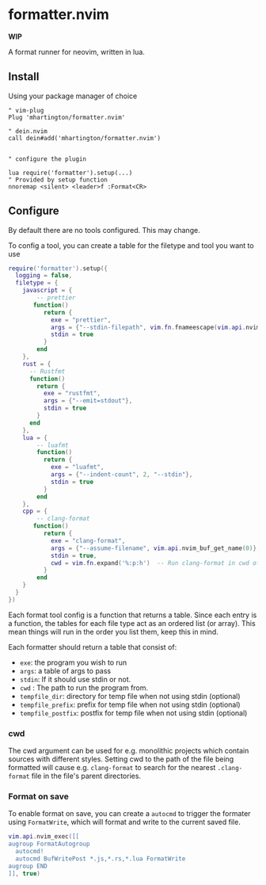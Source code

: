 # formatter.nvim

**WIP**

A format runner for neovim, written in lua.

## Install

Using your package manager of choice

```vim
" vim-plug
Plug 'mhartington/formatter.nvim'

" dein.nvim
call dein#add('mhartington/formatter.nvim')


" configure the plugin

lua require('formatter').setup(...)
" Provided by setup function
nnoremap <silent> <leader>f :Format<CR>
```

## Configure

By default there are no tools configured. This may change.

To config a tool, you can create a table for the filetype and tool you want to use

```lua
require('formatter').setup({
  logging = false,
  filetype = {
    javascript = {
        -- prettier
       function()
          return {
            exe = "prettier",
            args = {"--stdin-filepath", vim.fn.fnameescape(vim.api.nvim_buf_get_name(0)), '--single-quote'},
            stdin = true
          }
        end
    },
    rust = {
      -- Rustfmt
      function()
        return {
          exe = "rustfmt",
          args = {"--emit=stdout"},
          stdin = true
        }
      end
    },
    lua = {
        -- luafmt
        function()
          return {
            exe = "luafmt",
            args = {"--indent-count", 2, "--stdin"},
            stdin = true
          }
        end
    },
    cpp = {
        -- clang-format
       function()
          return {
            exe = "clang-format",
            args = {"--assume-filename", vim.api.nvim_buf_get_name(0)},
            stdin = true,
            cwd = vim.fn.expand('%:p:h')  -- Run clang-format in cwd of the file.
          }
        end
    }
  }
})
```

Each format tool config is a function that returns a table.
Since each entry is a function, the tables for each file type act as an ordered list (or array).
This mean things will run in the order you list them, keep this in mind.

Each formatter should return a table that consist of:
- `exe`: the program you wish to run
- `args`: a table of args to pass
- `stdin`: If it should use stdin or not.
- `cwd` : The path to run the program from.
- `tempfile_dir`:  directory for temp file when not using stdin (optional)
- `tempfile_prefix`:  prefix for temp file when not using stdin (optional)
- `tempfile_postfix`:  postfix for temp file when not using stdin (optional)

### cwd

The cwd argument can be used for e.g. monolithic projects which contain sources with different styles.
Setting cwd to the path of the file being formatted will cause e.g. `clang-format` to search for the
nearest `.clang-format` file in the file's parent directories.

### Format on save

To enable format on save, you can create a `autocmd` to trigger the formater using `FormatWrite`, which will format and write to the current saved file.

```lua
vim.api.nvim_exec([[
augroup FormatAutogroup
  autocmd!
  autocmd BufWritePost *.js,*.rs,*.lua FormatWrite
augroup END
]], true)
```
